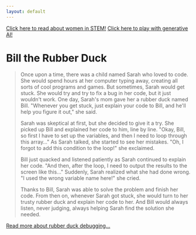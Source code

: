 ```yaml
---
layout: default
---
```

[Click here to read about women in STEM!](/girlpower/women/)
[Click here to play with generative AI!](/girlpower/ai.html)
# Bill the Rubber Duck

> Once upon a time, there was a child named Sarah who loved to code. She would spend hours at her computer typing away, creating all sorts of cool programs and games. But sometimes, Sarah would get stuck. She would try and try to fix a bug in her code, but it just wouldn't work.
One day, Sarah's mom gave her a rubber duck named Bill. "Whenever you get stuck, just explain your code to Bill, and he'll help you figure it out," she said.
>
> Sarah was skeptical at first, but she decided to give it a try. She picked up Bill and explained her code to him, line by line. "Okay, Bill, so first I have to set up the variables, and then I need to loop through this array…"
As Sarah talked, she started to see her mistakes. "Oh, I forgot to add this condition to the loop!" she exclaimed.
>
> Bill just quacked and listened patiently as Sarah continued to explain her code. "And then, after the loop, I need to output the results to the screen like this…"
Suddenly, Sarah realized what she had done wrong. "I used the wrong variable name here!" she cried.
> 
> Thanks to Bill, Sarah was able to solve the problem and finish her code. From then on, whenever Sarah got stuck, she would turn to her trusty rubber duck and explain her code to her. And Bill would always listen, never judging, always helping Sarah find the solution she needed.

[Read more about rubber duck debugging...](https://en.wikipedia.org/wiki/Rubber_duck_debugging)
